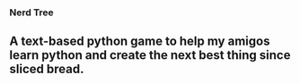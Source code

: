 ### Nerd Tree
## A text-based python game to help my amigos learn python and create the next best thing since sliced bread.
